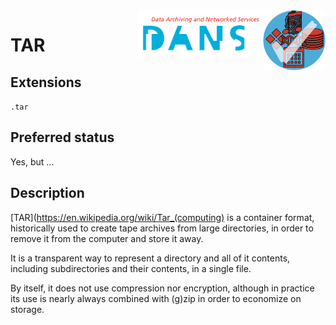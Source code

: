 <img src="../images/formats.png" width="100" align="right"/>
<img src="../images/DANS.png" width="200" align="right"/>

# TAR

## Extensions

`.tar`

## Preferred status

Yes, but ...

## Description

[TAR](https://en.wikipedia.org/wiki/Tar_(computing) is a container format,
historically used to create tape archives from large directories,
in order to remove it from the computer and store it away.

It is a transparent way to represent a directory and all of it contents,
including subdirectories and their contents, in a single file.

By itself, it does not use compression nor encryption, although in practice its
use is nearly always combined with (g)zip in order to economize on storage.


